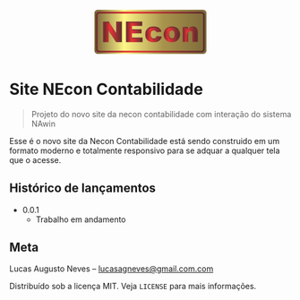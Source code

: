 <h1 align="center">
 	<br>
 	  <img width="200" src="https://github.com/LucasAugustoNeves/Site-Necon1.0/blob/main/_img/NEconLogo1.png" alt="awesome">
 	<br>
</h1>

# Site NEcon Contabilidade
> Projeto do novo site da necon contabilidade com interação do sistema NAwin

Esse é o novo site da Necon Contabilidade está sendo construido em um formato moderno e totalmente responsivo para se adquar a qualquer tela que o acesse.

## Histórico de lançamentos


* 0.0.1
    * Trabalho em andamento

## Meta

Lucas Augusto Neves –  lucasagneves@gmail.com.com

Distribuído sob a licença MIT. Veja `LICENSE` para mais informações.


